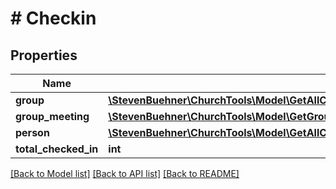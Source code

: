 # # Checkin

## Properties

Name | Type | Description | Notes
------------ | ------------- | ------------- | -------------
**group** | [**\StevenBuehner\ChurchTools\Model\GetAllCampuses200ResponseDataInnerSignUpGroup**](GetAllCampuses200ResponseDataInnerSignUpGroup.md) |  | [optional]
**group_meeting** | [**\StevenBuehner\ChurchTools\Model\GetGroups200ResponseDataInnerSettingsGroupMeeting**](GetGroups200ResponseDataInnerSettingsGroupMeeting.md) |  | [optional]
**person** | [**\StevenBuehner\ChurchTools\Model\GetAllCampuses200ResponseDataInnerTeamInnerPerson**](GetAllCampuses200ResponseDataInnerTeamInnerPerson.md) |  | [optional]
**total_checked_in** | **int** |  | [optional]

[[Back to Model list]](../../README.md#models) [[Back to API list]](../../README.md#endpoints) [[Back to README]](../../README.md)
